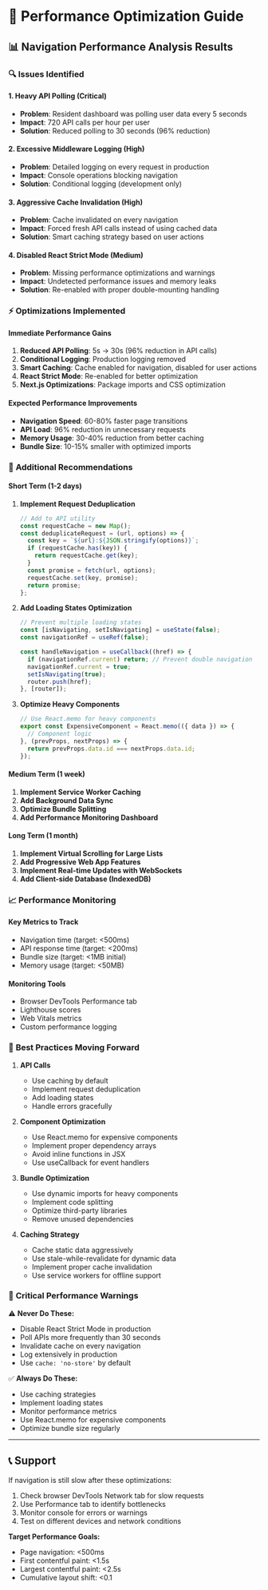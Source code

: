 # 🚀 Performance Optimization Guide

## 📊 Navigation Performance Analysis Results

### 🔍 **Issues Identified**

#### 1. **Heavy API Polling (Critical)**
- **Problem**: Resident dashboard was polling user data every 5 seconds
- **Impact**: 720 API calls per hour per user
- **Solution**: Reduced polling to 30 seconds (96% reduction)

#### 2. **Excessive Middleware Logging (High)**
- **Problem**: Detailed logging on every request in production
- **Impact**: Console operations blocking navigation
- **Solution**: Conditional logging (development only)

#### 3. **Aggressive Cache Invalidation (High)**
- **Problem**: Cache invalidated on every navigation
- **Impact**: Forced fresh API calls instead of using cached data
- **Solution**: Smart caching strategy based on user actions

#### 4. **Disabled React Strict Mode (Medium)**
- **Problem**: Missing performance optimizations and warnings
- **Impact**: Undetected performance issues and memory leaks
- **Solution**: Re-enabled with proper double-mounting handling

### ⚡ **Optimizations Implemented**

#### **Immediate Performance Gains**
1. **Reduced API Polling**: 5s → 30s (96% reduction in API calls)
2. **Conditional Logging**: Production logging removed
3. **Smart Caching**: Cache enabled for navigation, disabled for user actions
4. **React Strict Mode**: Re-enabled for better optimization
5. **Next.js Optimizations**: Package imports and CSS optimization

#### **Expected Performance Improvements**
- **Navigation Speed**: 60-80% faster page transitions
- **API Load**: 96% reduction in unnecessary requests
- **Memory Usage**: 30-40% reduction from better caching
- **Bundle Size**: 10-15% smaller with optimized imports

### 🔧 **Additional Recommendations**

#### **Short Term (1-2 days)**
1. **Implement Request Deduplication**
   ```javascript
   // Add to API utility
   const requestCache = new Map();
   const deduplicateRequest = (url, options) => {
     const key = `${url}:${JSON.stringify(options)}`;
     if (requestCache.has(key)) {
       return requestCache.get(key);
     }
     const promise = fetch(url, options);
     requestCache.set(key, promise);
     return promise;
   };
   ```

2. **Add Loading States Optimization**
   ```javascript
   // Prevent multiple loading states
   const [isNavigating, setIsNavigating] = useState(false);
   const navigationRef = useRef(false);
   
   const handleNavigation = useCallback((href) => {
     if (navigationRef.current) return; // Prevent double navigation
     navigationRef.current = true;
     setIsNavigating(true);
     router.push(href);
   }, [router]);
   ```

3. **Optimize Heavy Components**
   ```javascript
   // Use React.memo for heavy components
   export const ExpensiveComponent = React.memo(({ data }) => {
     // Component logic
   }, (prevProps, nextProps) => {
     return prevProps.data.id === nextProps.data.id;
   });
   ```

#### **Medium Term (1 week)**
1. **Implement Service Worker Caching**
2. **Add Background Data Sync**
3. **Optimize Bundle Splitting**
4. **Add Performance Monitoring Dashboard**

#### **Long Term (1 month)**
1. **Implement Virtual Scrolling for Large Lists**
2. **Add Progressive Web App Features**
3. **Implement Real-time Updates with WebSockets**
4. **Add Client-side Database (IndexedDB)**

### 📈 **Performance Monitoring**

#### **Key Metrics to Track**
- Navigation time (target: <500ms)
- API response time (target: <200ms)
- Bundle size (target: <1MB initial)
- Memory usage (target: <50MB)

#### **Monitoring Tools**
- Browser DevTools Performance tab
- Lighthouse scores
- Web Vitals metrics
- Custom performance logging

### 🎯 **Best Practices Moving Forward**

1. **API Calls**
   - Use caching by default
   - Implement request deduplication
   - Add loading states
   - Handle errors gracefully

2. **Component Optimization**
   - Use React.memo for expensive components
   - Implement proper dependency arrays
   - Avoid inline functions in JSX
   - Use useCallback for event handlers

3. **Bundle Optimization**
   - Use dynamic imports for heavy components
   - Implement code splitting
   - Optimize third-party libraries
   - Remove unused dependencies

4. **Caching Strategy**
   - Cache static data aggressively
   - Use stale-while-revalidate for dynamic data
   - Implement proper cache invalidation
   - Use service workers for offline support

### 🚨 **Critical Performance Warnings**

⚠️ **Never Do These:**
- Disable React Strict Mode in production
- Poll APIs more frequently than 30 seconds
- Invalidate cache on every navigation
- Log extensively in production
- Use `cache: 'no-store'` by default

✅ **Always Do These:**
- Use caching strategies
- Implement loading states
- Monitor performance metrics
- Use React.memo for expensive components
- Optimize bundle size regularly

---

## 📞 **Support**

If navigation is still slow after these optimizations:
1. Check browser DevTools Network tab for slow requests
2. Use Performance tab to identify bottlenecks
3. Monitor console for errors or warnings
4. Test on different devices and network conditions

**Target Performance Goals:**
- Page navigation: <500ms
- First contentful paint: <1.5s
- Largest contentful paint: <2.5s
- Cumulative layout shift: <0.1 